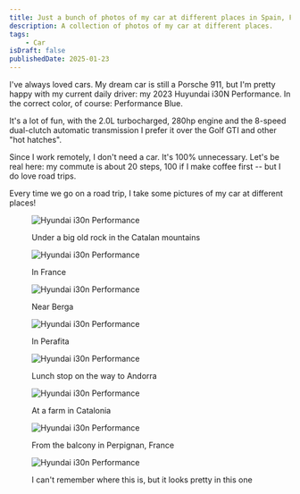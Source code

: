 ```yaml
---
title: Just a bunch of photos of my car at different places in Spain, France and Andorra
description: A collection of photos of my car at different places.
tags:
    - Car
isDraft: false
publishedDate: 2025-01-23
---
```

I've always loved cars. My dream car is still a Porsche 911, but I'm pretty happy with my current daily driver: my 2023 Huyundai i30N Performance. In the correct color, of course: Performance Blue. 

It's a lot of fun, with the 2.0L turbocharged, 280hp engine and the 8-speed dual-clutch automatic transmission I prefer it over the Golf GTI and other "hot hatches".

Since I work remotely, I don't need a car. It's 100% unnecessary. Let's be real here: my commute is about 20 steps, 100 if I make coffee first -- but I do love road trips.

Every time we go on a road trip, I take some pictures of my car at different places!

<figure>

![Hyundai i30n Performance](../../assets/img/hyundai-i30n-1-min.jpg)

<figcaption>Under a big old rock in the Catalan mountains</figcaption>
</figure>

<figure>

![Hyundai i30n Performance](../../assets/img/hyundai-i30n-2-min.jpeg)

<figcaption>In France</figcaption>
</figure>

<figure>

![Hyundai i30n Performance](../../assets/img/hyundai-i30n-3-min.jpeg)

<figcaption>Near Berga</figcaption>
</figure>

<figure>

![Hyundai i30n Performance](../../assets/img/hyundai-i30n-4-min.jpeg)

<figcaption>In Perafita</figcaption>
</figure>

<figure>

![Hyundai i30n Performance](../../assets/img/hyundai-i30n-5-min.jpeg)

<figcaption>Lunch stop on the way to Andorra</figcaption>
</figure>

<figure>

![Hyundai i30n Performance](../../assets/img/hyundai-i30n-6-min.jpeg)

<figcaption>At a farm in Catalonia</figcaption>
</figure>

<figure>

![Hyundai i30n Performance](../../assets/img/hyundai-i30n-7-min.jpeg)

<figcaption>From the balcony in Perpignan, France</figcaption>
</figure>

<figure>

![Hyundai i30n Performance](../../assets/img/hyundai-i30n-8-min.jpg)

<figcaption>I can't remember where this is, but it looks pretty in this one</figcaption>
</figure>
